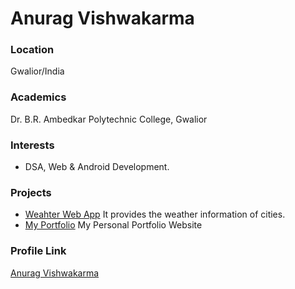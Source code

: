# Anurag Vishwakarma

### Location

Gwalior/India

### Academics

Dr. B.R. Ambedkar Polytechnic College, Gwalior

### Interests

- DSA, Web & Android Development.


### Projects

- [Weahter Web App](https://github.com/vishanurag/citiWebCast) It provides the weather information of cities.
- [My Portfolio](https://github.com/vishanurag/Portfolio) My Personal Portfolio Website

### Profile Link

[Anurag Vishwakarma](https://github.com/vishanurag/)